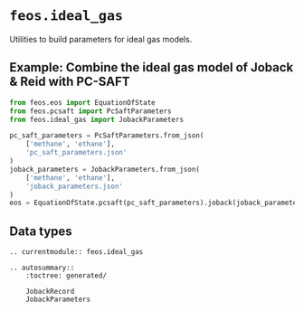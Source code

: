 # `feos.ideal_gas`

Utilities to build parameters for ideal gas models.

## Example: Combine the ideal gas model of Joback & Reid with PC-SAFT

```python
from feos.eos import EquationOfState
from feos.pcsaft import PcSaftParameters
from feos.ideal_gas import JobackParameters

pc_saft_parameters = PcSaftParameters.from_json(
    ['methane', 'ethane'], 
    'pc_saft_parameters.json'
)
joback_parameters = JobackParameters.from_json(
    ['methane', 'ethane'], 
    'joback_parameters.json'
)
eos = EquationOfState.pcsaft(pc_saft_parameters).joback(joback_parameters)
```

## Data types

```{eval-rst}
.. currentmodule:: feos.ideal_gas

.. autosummary::
    :toctree: generated/

    JobackRecord
    JobackParameters
```
